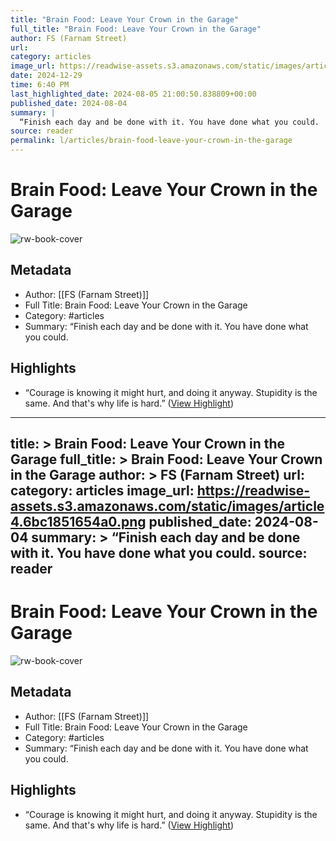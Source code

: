```yaml
---
title: "Brain Food: Leave Your Crown in the Garage"
full_title: "Brain Food: Leave Your Crown in the Garage"
author: FS (Farnam Street)
url: 
category: articles
image_url: https://readwise-assets.s3.amazonaws.com/static/images/article4.6bc1851654a0.png
date: 2024-12-29
time: 6:40 PM
last_highlighted_date: 2024-08-05 21:00:50.838809+00:00
published_date: 2024-08-04
summary: |
  “Finish each day and be done with it. You have done what you could.
source: reader
permalink: l/articles/brain-food-leave-your-crown-in-the-garage
---
```

# Brain Food: Leave Your Crown in the Garage

![rw-book-cover](https://readwise-assets.s3.amazonaws.com/static/images/article4.6bc1851654a0.png)

## Metadata
- Author: [[FS (Farnam Street)]]
- Full Title: Brain Food: Leave Your Crown in the Garage
- Category: #articles
- Summary: “Finish each day and be done with it. You have done what you could.

## Highlights
- “Courage is knowing it might hurt, and doing it anyway. Stupidity is the same. And that's why life is hard.” ([View Highlight](https://read.readwise.io/read/01j4j5gh7ftcxqemqkm3gm9pn7))


---
title: >
  Brain Food: Leave Your Crown in the Garage
full_title: >
  Brain Food: Leave Your Crown in the Garage
author: >
  FS (Farnam Street)
url: 
category: articles
image_url: https://readwise-assets.s3.amazonaws.com/static/images/article4.6bc1851654a0.png
published_date: 2024-08-04
summary: >
  “Finish each day and be done with it. You have done what you could.
source: reader
---
# Brain Food: Leave Your Crown in the Garage

![rw-book-cover](https://readwise-assets.s3.amazonaws.com/static/images/article4.6bc1851654a0.png)

## Metadata
- Author: [[FS (Farnam Street)]]
- Full Title: Brain Food: Leave Your Crown in the Garage
- Category: #articles
- Summary: “Finish each day and be done with it. You have done what you could.

## Highlights
- “Courage is knowing it might hurt, and doing it anyway. Stupidity is the same. And that's why life is hard.” ([View Highlight](https://read.readwise.io/read/01j4j5gh7ftcxqemqkm3gm9pn7))


